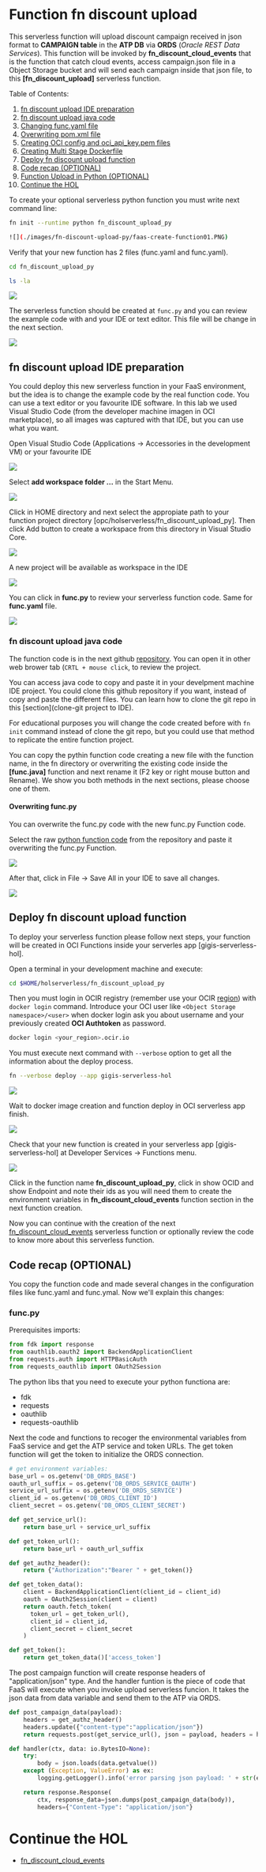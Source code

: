 # Function fn discount upload
This serverless function will upload discount campaign received in json format to **CAMPAIGN table** in the **ATP DB** via **ORDS** (*Oracle REST Data Services*). This function will be invoked by **fn_discount_cloud_events** that is the function that catch cloud events, access campaign.json file in a Object Storage bucket and will send each campaign inside that json file, to this **[fn_discount_upload]** serverless function.

Table of Contents:
1. [fn discount upload IDE preparation](#fn-discount-upload-ide-preparation)
2. [fn discount upload java code](#fn-discount-upload-java-code)
3. [Changing func.yaml file](#changing-funcyaml-file)
4. [Overwriting pom.xml file](#overwriting-pomxml-file)
5. [Creating OCI config and oci_api_key.pem files](#creating-oci-config-and-oci_api_keypem-files)
6. [Creating Multi Stage Dockerfile](#creating-multi-stage-dockerfile)
7. [Deploy fn discount upload function](#deploy-fn-discount-upload-function)
8. [Code recap (OPTIONAL)](#code-recap-optional)
9. [Function Upload in Python (OPTIONAL)](#function-upload-python-code)
10. [Continue the HOL](#continue-the-hol)

To create your optional serverless python function you must write next command line:

```sh
fn init --runtime python fn_discount_upload_py

![](./images/fn-discount-upload-py/faas-create-function01.PNG)

```
Verify that your new function has 2 files (func.yaml and func.yaml).

```sh 
cd fn_discount_upload_py

ls -la
```

![](./images/fn-discount-upload-py/faas-create-function02.PNG)

The serverless function should be created at ```func.py``` and you can review the example code with and your IDE or text editor. This file will be change in the next section.

![](./images/fn-discount-upload-py/faas-create-function03.PNG)

## fn discount upload IDE preparation
You could deploy this new serverless function in your FaaS environment, but the idea is to change the example code by the real function code. You can use a text editor or you favourite IDE software. In this lab we used Visual Studio Code (from the developer machine imagen in OCI marketplace), so all images was captured with that IDE, but you can use what you want.

Open Visual Studio Code (Applications -> Accessories in the development VM) or your favourite IDE 

![](./images/fn-discount-upload-py/faas-create-function07b.PNG)

Select **add workspace folder ...** in the Start Menu.

![](./images/fn-discount-upload-py/faas-create-function08b.PNG)

Click in HOME directory and next select the appropiate path to your function project directory [opc/holserverless/fn_discount_upload_py]. Then click Add button to create a workspace from this directory in Visual Studio Core.

![](./images/fn-discount-upload-py/faas-create-function04.PNG)

A new project will be available as workspace in the IDE

![](./images/fn-discount-upload-py/faas-create-function05.PNG)

You can click in **func.py** to review your serverless function code. Same for **func.yaml** file.

![](./images/fn-discount-upload-py/faas-create-function06.PNG)

### fn discount upload java code
The function code is in the next github [repository](https://github.com/oraclespainpresales/GigisPizzaHOL/tree/master/serverless/polyglot/python/pizza_discount_upload). You can open it in other web brower tab (```CRTL + mouse click```, to review the project.

You can access java code to copy and paste it in your develpment machine IDE project. You could clone this github repository if you want, instead of copy and paste the different files. You can learn how to clone the git repo in this [section](clone-git project to IDE).

For educational purposes you will change the code created before with ```fn init``` command instead of clone the git repo, but you could use that method to replicate the entire function project.

You can copy the pythin function code creating a new file with the function name, in the fn directory or overwriting the existing code inside the **[func.java]** function and next rename it (F2 key or right mouse button and Rename). We show you both methods in the next sections, please choose one of them.

#### Overwriting func.py
You can overwrite the func.py code with the new func.py Function code.

Select the raw [python function code](https://raw.githubusercontent.com/oraclespainpresales/GigisPizzaHOL/master/serverless/polyglot/python/pizza_discount_upload/func.py) from the repository and paste it overwriting the func.py Function.

![](./images/fn-discount-upload-py/faas-create-function07.PNG)

After that, click in File -> Save All in your IDE to save all changes.

![](./images/fn-discount-upload-py/faas-create-function08.PNG)

## Deploy fn discount upload function
To deploy your serverless function please follow next steps, your function will be created in OCI Functions inside your serverles app [gigis-serverless-hol]. 

Open a terminal in your development machine and execute:
```sh
cd $HOME/holserverless/fn_discount_upload_py
```
Then you must login in OCIR registry (remember use your OCIR [region](https://docs.cloud.oracle.com/en-us/iaas/Content/Registry/Concepts/registryprerequisites.htm#Availab)) with ```docker login``` command. Introduce your OCI user like ```<Object Storage namespace>/<user>``` when docker login ask you about username and your previously created **OCI Authtoken** as password.
```sh
docker login <your_region>.ocir.io
```
You must execute next command with ```--verbose``` option to get all the information about the deploy process.
```sh
fn --verbose deploy --app gigis-serverless-hol
```
![](./images/fn-discount-upload-py/faas-create-function09.PNG)

Wait to docker image creation and function deploy in OCI serverless app finish.

![](./images/fn-discount-upload-py/faas-create-function10.PNG)

Check that your new function is created in your serverless app [gigis-serverless-hol] at Developer Services -> Functions menu.

![](./images/fn-discount-upload-py/faas-create-function11.PNG)

Click in the function name **fn_discount_upload_py**, click in show OCID and show Endpoint and note their ids as you will need them to create the environment variables in **fn_discount_cloud_events** function section in the next function creation.

Now you can continue with the creation of the next [fn_discount_cloud_events](https://github.com/oraclespainpresales/GigisPizzaHOL/blob/master/fn_pizza_discount_cloud_events.md) serverless function or optionally review the code to know more about this serverless function.

## Code recap (OPTIONAL)
You copy the function code and made several changes in the configuration files like func.yaml and func.ymal. Now we'll explain this changes:

### func.py
Prerequisites imports:
```python
from fdk import response
from oauthlib.oauth2 import BackendApplicationClient
from requests.auth import HTTPBasicAuth
from requests_oauthlib import OAuth2Session
```
The python libs that you need to execute your python functiona are:
- fdk
- requests
- oauthlib
- requests-oauthlib

Next the code and functions to recoger the environmental variables from FaaS service and get the ATP service and token URLs.
The get token function will get the token to initialize the ORDS connection.
```python
# get environment variables:
base_url = os.getenv('DB_ORDS_BASE')
oauth_url_suffix = os.getenv('DB_ORDS_SERVICE_OAUTH')
service_url_suffix = os.getenv('DB_ORDS_SERVICE')
client_id = os.getenv('DB_ORDS_CLIENT_ID')
client_secret = os.getenv('DB_ORDS_CLIENT_SECRET')

def get_service_url():
    return base_url + service_url_suffix

def get_token_url():
    return base_url + oauth_url_suffix

def get_authz_header():
    return {"Authorization":"Bearer " + get_token()}

def get_token_data():
    client = BackendApplicationClient(client_id = client_id)
    oauth = OAuth2Session(client = client)
    return oauth.fetch_token(
      token_url = get_token_url(),
      client_id = client_id,
      client_secret = client_secret
    )

def get_token():
    return get_token_data()['access_token']
```
The post campaign function will create response headers of "application/json" type.
And the handler funtion is the piece of code that FaaS will execute when you invoke upload serverless funcion. It takes the json data from data variable and send them to the ATP via ORDS.
```python
def post_campaign_data(payload):
    headers = get_authz_header()
    headers.update({"content-type":"application/json"})
    return requests.post(get_service_url(), json = payload, headers = headers).json()

def handler(ctx, data: io.BytesIO=None):
    try:
        body = json.loads(data.getvalue())
    except (Exception, ValueError) as ex:
        logging.getLogger().info('error parsing json payload: ' + str(ex))

    return response.Response(
        ctx, response_data=json.dumps(post_campaign_data(body)),
        headers={"Content-Type": "application/json"}
```

# Continue the HOL

* [fn_discount_cloud_events](https://github.com/oraclespainpresales/GigisPizzaHOL/blob/master/serverless/fn_pizza_discount_cloud_events.md)
